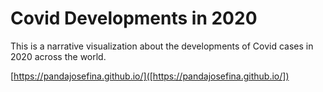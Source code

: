 # Covid Developments in 2020

This is a narrative visualization about the developments of Covid cases in 2020 across the world. 

[https://pandajosefina.github.io/]([https://pandajosefina.github.io/])
